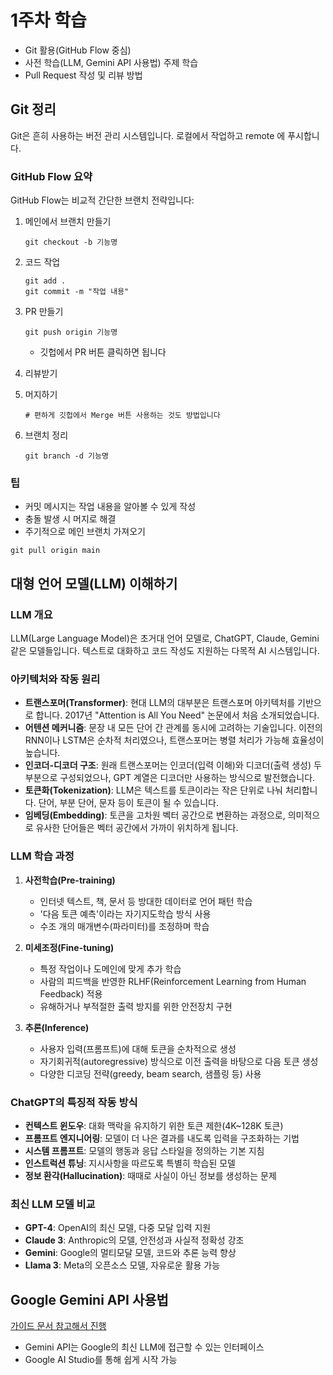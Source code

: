 # 1주차 학습
* Git 활용(GitHub Flow 중심)
* 사전 학습(LLM, Gemini API 사용법) 주제 학습
* Pull Request 작성 및 리뷰 방법

## Git 정리

Git은 흔히 사용하는 버전 관리 시스템입니다. 로컬에서 작업하고 remote 에 푸시합니다.

### GitHub Flow 요약
GitHub Flow는 비교적 간단한 브랜치 전략입니다:

1. 메인에서 브랜치 만들기
   ```
   git checkout -b 기능명
   ```

2. 코드 작업
   ```
   git add .
   git commit -m "작업 내용"
   ```

3. PR 만들기
   ```
   git push origin 기능명
   ```
   - 깃헙에서 PR 버튼 클릭하면 됩니다

4. 리뷰받기

5. 머지하기
   ```
   # 편하게 깃헙에서 Merge 버튼 사용하는 것도 방법입니다
   ```

6. 브랜치 정리
   ```
   git branch -d 기능명
   ```

### 팁
- 커밋 메시지는 작업 내용을 알아볼 수 있게 작성
- 충돌 발생 시 머지로 해결
- 주기적으로 메인 브랜치 가져오기
```
git pull origin main
```

## 대형 언어 모델(LLM) 이해하기

### LLM 개요
LLM(Large Language Model)은 초거대 언어 모델로, ChatGPT, Claude, Gemini 같은 모델들입니다. 텍스트로 대화하고 코드 작성도 지원하는 다목적 AI 시스템입니다.

### 아키텍처와 작동 원리
- **트랜스포머(Transformer)**: 현대 LLM의 대부분은 트랜스포머 아키텍처를 기반으로 합니다. 2017년 "Attention is All You Need" 논문에서 처음 소개되었습니다.
- **어텐션 메커니즘**: 문장 내 모든 단어 간 관계를 동시에 고려하는 기술입니다. 이전의 RNN이나 LSTM은 순차적 처리였으나, 트랜스포머는 병렬 처리가 가능해 효율성이 높습니다.
- **인코더-디코더 구조**: 원래 트랜스포머는 인코더(입력 이해)와 디코더(출력 생성) 두 부분으로 구성되었으나, GPT 계열은 디코더만 사용하는 방식으로 발전했습니다.
- **토큰화(Tokenization)**: LLM은 텍스트를 토큰이라는 작은 단위로 나눠 처리합니다. 단어, 부분 단어, 문자 등이 토큰이 될 수 있습니다.
- **임베딩(Embedding)**: 토큰을 고차원 벡터 공간으로 변환하는 과정으로, 의미적으로 유사한 단어들은 벡터 공간에서 가까이 위치하게 됩니다.

### LLM 학습 과정
1. **사전학습(Pre-training)**
   - 인터넷 텍스트, 책, 문서 등 방대한 데이터로 언어 패턴 학습
   - '다음 토큰 예측'이라는 자기지도학습 방식 사용
   - 수조 개의 매개변수(파라미터)를 조정하며 학습
   
2. **미세조정(Fine-tuning)**
   - 특정 작업이나 도메인에 맞게 추가 학습
   - 사람의 피드백을 반영한 RLHF(Reinforcement Learning from Human Feedback) 적용
   - 유해하거나 부적절한 출력 방지를 위한 안전장치 구현

3. **추론(Inference)**
   - 사용자 입력(프롬프트)에 대해 토큰을 순차적으로 생성
   - 자기회귀적(autoregressive) 방식으로 이전 출력을 바탕으로 다음 토큰 생성
   - 다양한 디코딩 전략(greedy, beam search, 샘플링 등) 사용

### ChatGPT의 특징적 작동 방식
- **컨텍스트 윈도우**: 대화 맥락을 유지하기 위한 토큰 제한(4K~128K 토큰)
- **프롬프트 엔지니어링**: 모델이 더 나은 결과를 내도록 입력을 구조화하는 기법
- **시스템 프롬프트**: 모델의 행동과 응답 스타일을 정의하는 기본 지침
- **인스트럭션 튜닝**: 지시사항을 따르도록 특별히 학습된 모델
- **정보 환각(Hallucination)**: 때때로 사실이 아닌 정보를 생성하는 문제

### 최신 LLM 모델 비교
- **GPT-4**: OpenAI의 최신 모델, 다중 모달 입력 지원
- **Claude 3**: Anthropic의 모델, 안전성과 사실적 정확성 강조
- **Gemini**: Google의 멀티모달 모델, 코드와 추론 능력 향상
- **Llama 3**: Meta의 오픈소스 모델, 자유로운 활용 가능

## Google Gemini API 사용법
[가이드 문서 참고해서 진행](https://ai.google.dev/gemini-api/docs/get-started/tutorial?hl=ko&lang=python)
- Gemini API는 Google의 최신 LLM에 접근할 수 있는 인터페이스
- Google AI Studio를 통해 쉽게 시작 가능
